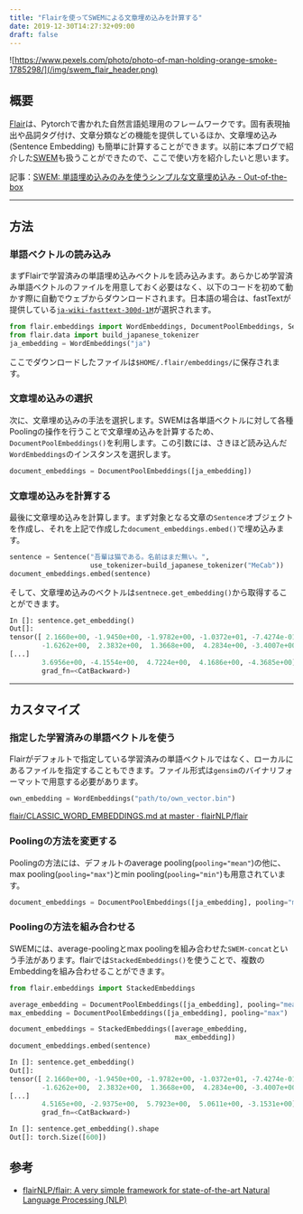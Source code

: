 ```yaml
---
title: "Flairを使ってSWEMによる文章埋め込みを計算する"
date: 2019-12-30T14:27:32+09:00
draft: false
---
```


![https://www.pexels.com/photo/photo-of-man-holding-orange-smoke-1785298/](/img/swem_flair_header.png)


## 概要
[Flair](https://github.com/flairNLP/flair)は、Pytorchで書かれた自然言語処理用のフレームワークです。固有表現抽出や品詞タグ付け、文章分類などの機能を提供しているほか、文章埋め込み (Sentence Embedding) も簡単に計算することができます。以前に本ブログで紹介した[SWEM](https://arxiv.org/abs/1805.09843)も扱うことができたので、ここで使い方を紹介したいと思います。

記事：[SWEM: 単語埋め込みのみを使うシンプルな文章埋め込み \- Out\-of\-the\-box](https://yag-ays.github.io/project/swem/)

---

## 方法
### 単語ベクトルの読み込み
まずFlairで学習済みの単語埋め込みベクトルを読み込みます。あらかじめ学習済み単語ベクトルのファイルを用意しておく必要はなく、以下のコードを初めて動かす際に自動でウェブからダウンロードされます。日本語の場合は、fastTextが提供している[`ja-wiki-fasttext-300d-1M`](https://fasttext.cc/docs/en/pretrained-vectors.html)が選択されます。

```py
from flair.embeddings import WordEmbeddings, DocumentPoolEmbeddings, Sentence
from flair.data import build_japanese_tokenizer
ja_embedding = WordEmbeddings("ja")
```

ここでダウンロードしたファイルは`$HOME/.flair/embeddings/`に保存されます。

### 文章埋め込みの選択
次に、文章埋め込みの手法を選択します。SWEMは各単語ベクトルに対して各種Poolingの操作を行うことで文章埋め込みを計算するため、`DocumentPoolEmbeddings()`を利用します。この引数には、さきほど読み込んだ`WordEmbeddings`のインスタンスを選択します。

```py
document_embeddings = DocumentPoolEmbeddings([ja_embedding])
```


### 文章埋め込みを計算する
最後に文章埋め込みを計算します。まず対象となる文章の`Sentence`オブジェクトを作成し、それを上記で作成した`document_embeddings.embed()`で埋め込みます。

```py
sentence = Sentence("吾輩は猫である。名前はまだ無い。",
                    use_tokenizer=build_japanese_tokenizer("MeCab"))
document_embeddings.embed(sentence)
```

そして、文章埋め込みのベクトルは`sentnece.get_embedding()`から取得することができます。

```py
In []: sentence.get_embedding()
Out[]:
tensor([ 2.1660e+00, -1.9450e+00, -1.9782e+00, -1.0372e+01, -7.4274e-01,
        -1.6262e+00,  2.3832e+00,  1.3668e+00,  4.2834e+00, -3.4007e+00,
[...]        
        3.6956e+00, -4.1554e+00,  4.7224e+00,  4.1686e+00, -4.3685e+00],
        grad_fn=<CatBackward>)
```

---

## カスタマイズ
### 指定した学習済みの単語ベクトルを使う
Flairがデフォルトで指定している学習済みの単語ベクトルではなく、ローカルにあるファイルを指定することもできます。ファイル形式は`gensim`のバイナリフォーマットで用意する必要があります。

```py
own_embedding = WordEmbeddings("path/to/own_vector.bin")
```

[flair/CLASSIC\_WORD\_EMBEDDINGS\.md at master · flairNLP/flair](https://github.com/flairNLP/flair/blob/master/resources/docs/embeddings/CLASSIC_WORD_EMBEDDINGS.md)

### Poolingの方法を変更する
Poolingの方法には、デフォルトのaverage pooling(`pooling="mean"`)の他に、max pooling(`pooling="max"`)とmin pooling(`pooling="min"`)も用意されています。

```py
document_embeddings = DocumentPoolEmbeddings([ja_embedding], pooling="max")
```

### Poolingの方法を組み合わせる
SWEMには、average-poolingとmax poolingを組み合わせた`SWEM-concat`という手法があります。flairでは`StackedEmbeddings()`を使うことで、複数のEmbeddingを組み合わせることができます。


```py
from flair.embeddings import StackedEmbeddings

average_embedding = DocumentPoolEmbeddings([ja_embedding], pooling="mean")
max_embedding = DocumentPoolEmbeddings([ja_embedding], pooling="max")

document_embeddings = StackedEmbeddings([average_embedding,
                                         max_embedding])
document_embeddings.embed(sentence)                                         
```

```py
In []: sentence.get_embedding()
Out[]:
tensor([ 2.1660e+00, -1.9450e+00, -1.9782e+00, -1.0372e+01, -7.4274e-01,
        -1.6262e+00,  2.3832e+00,  1.3668e+00,  4.2834e+00, -3.4007e+00,
[...]
        4.5165e+00, -2.9375e+00,  5.7923e+00,  5.0611e+00, -3.1531e+00],
        grad_fn=<CatBackward>)

In []: sentence.get_embedding().shape
Out[]: torch.Size([600])        
```

## 参考

- [flairNLP/flair: A very simple framework for state\-of\-the\-art Natural Language Processing \(NLP\)](https://github.com/flairNLP/flair)
